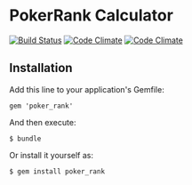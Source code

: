 # PokerRank Calculator

[![Build Status](https://travis-ci.org/lazydevorg/poker_rate.svg?branch=master)](https://travis-ci.org/lazydevorg/poker_rate)
[![Code Climate](https://codeclimate.com/github/lazydevorg/poker_rate.png)](https://codeclimate.com/github/lazydevorg/poker_rate) 
[![Code Climate](https://codeclimate.com/github/lazydevorg/poker_rate/coverage.png)](https://codeclimate.com/github/lazydevorg/poker_rate) 

## Installation

Add this line to your application's Gemfile:

    gem 'poker_rank'

And then execute:

    $ bundle

Or install it yourself as:

    $ gem install poker_rank

